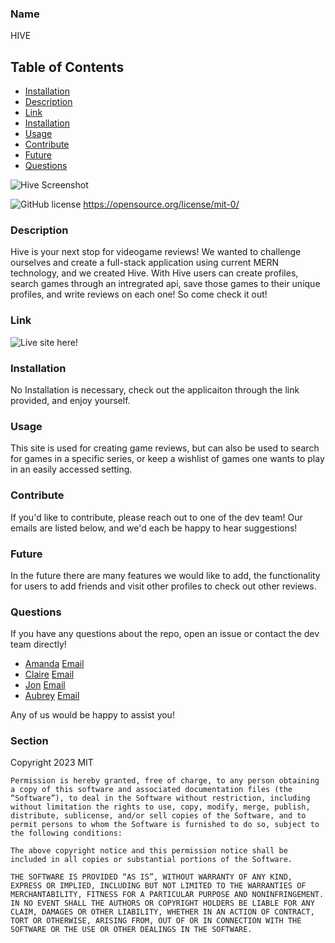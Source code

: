 
### Name

HIVE

## Table of Contents 

* [Installation](#installation)
* [Description](#description)
* [Link](#link)
* [Installation](#installation)
* [Usage](#usage)
* [Contribute](#contribute)
* [Future](#future)
* [Questions](#questions)


![Hive Screenshot](https://github.com/blickenderfer/hive/assets/99014955/5246c0b9-27fd-44ed-bd56-6119895e779e)

![GitHub license](https://img.shields.io/badge/license-MIT-blue.svg)
https://opensource.org/license/mit-0/
    
### Description
Hive is your next stop for videogame reviews! We wanted to challenge ourselves and create a full-stack application using current MERN technology, and we created Hive. With Hive users can create profiles, search games through an intregrated api, save those games to their unique profiles, and write reviews on each one! So come check it out!
    
### Link
![Live site here!](https://hive1-03d1291901c2.herokuapp.com/)

### Installation

No Installation is necessary, check out the applicaiton through the link provided, and enjoy yourself.

### Usage

This site is used for creating game reviews, but can also be used to search for games in a specific series, or keep a wishlist of games one wants to play in an easily accessed setting. 

### Contribute
If you'd like to contribute, please reach out to one of the dev team! Our emails are listed below, and we'd each be happy to hear suggestions!

### Future
In the future there are many features we would like to add, the functionality for users to add friends and visit other profiles to check out other reviews. 

### Questions

If you have any questions about the repo, open an issue or contact the dev team directly! 

- [Amanda](https://github.com/Pandax19) [Email](mailto:ajwhitley@comcast.net)
- [Claire](https://github.com/Blickenderfer) [Email](mailto:ecblickenderfer@gmail.com)
- [Jon](https://github.com/Lalu423/) [Email](mailto:jonathanlalu@gmail.com)
- [Aubrey](https://github.com/Shadowasders) [Email](mailto:aubreyasdersmckinney@gmail.com)

Any of us would be happy to assist you!

### Section 

Copyright 2023 MIT

    Permission is hereby granted, free of charge, to any person obtaining a copy of this software and associated documentation files (the “Software”), to deal in the Software without restriction, including without limitation the rights to use, copy, modify, merge, publish, distribute, sublicense, and/or sell copies of the Software, and to permit persons to whom the Software is furnished to do so, subject to the following conditions:
    
    The above copyright notice and this permission notice shall be included in all copies or substantial portions of the Software.
    
    THE SOFTWARE IS PROVIDED “AS IS”, WITHOUT WARRANTY OF ANY KIND, EXPRESS OR IMPLIED, INCLUDING BUT NOT LIMITED TO THE WARRANTIES OF MERCHANTABILITY, FITNESS FOR A PARTICULAR PURPOSE AND NONINFRINGEMENT. IN NO EVENT SHALL THE AUTHORS OR COPYRIGHT HOLDERS BE LIABLE FOR ANY CLAIM, DAMAGES OR OTHER LIABILITY, WHETHER IN AN ACTION OF CONTRACT, TORT OR OTHERWISE, ARISING FROM, OUT OF OR IN CONNECTION WITH THE SOFTWARE OR THE USE OR OTHER DEALINGS IN THE SOFTWARE.
 
